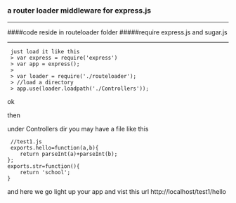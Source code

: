 ### a router loader middleware for express.js ###
- - -
####code reside in routeloader folder
#####require express.js and sugar.js
- - -
```
 just load it like this
 > var express = require('express')
 > var app = express();
 >
 > var loader = require('./routeloader');
 > //load a directory
 > app.use(loader.loadpath('./Controllers'));
 ```

 ok
 
 then 
 
 under Controllers dir
 you may have a file like this
```
 //test1.js
 exports.hello=function(a,b){
    return parseInt(a)+parseInt(b);
};
exports.str=function(){
    return 'school';
}
```
 

and here we go
light up your app and vist this url http://localhost/test1/hello
